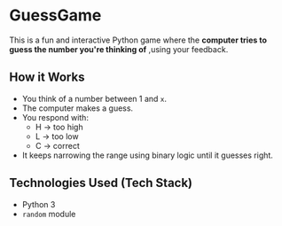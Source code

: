 # GuessGame

This is a fun and interactive Python game where the **computer tries to guess the number you're thinking of** ,using your feedback.

## How it Works

- You think of a number between 1 and `x`.
- The computer makes a guess.
- You respond with:
  -  H → too high
  -  L → too low
  -  C → correct
- It keeps narrowing the range using binary logic until it guesses right.

## Technologies Used (Tech Stack)

- Python 3
- `random` module


